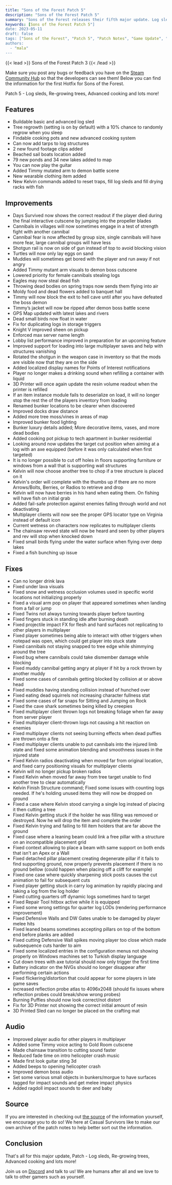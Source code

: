 ```yaml
---
title: "Sons of the Forest Patch 5"
description: "Sons of the Forest Patch 5"
summary: "Sons of the Forest releases their fifth major update. Log sleds, Re-growing trees, Advanced cooking and lots more!"
keywords: [Sons of the Forest Patch 5"]
date: 2023-05-11
draft: false
tags: ["Sons of the Forest", "Patch 5", "Patch Notes", "Game Update", "New Content"]
authors:
  - "mala"
---
```


{{< lead >}}
Sons of the Forest Patch 3
{{< /lead >}}

Make sure you post any bugs or feedback you have on the [Steam Community Hub](https://steamcommunity.com/app/1326470/discussions/) so that the developers can see them!
Below you can find the information for the first Hotfix for Sons of the Forest.

Patch 5 - Log sleds, Re-growing trees, Advanced cooking and lots more!

## Features
 - Buildable basic and advanced log sled
 - Tree regrowth (setting is on by default) with a 10% chance to randomly regrow when you sleep
 - Findable cooking pots and new advanced cooking system
 - Can now add tarps to log structures
 - 2 new found footage clips added
 - Beached sail boats location added
 - 79 new ponds and 34 new lakes added to map
 - You can now play the guitar
 - Added Timmy mutated arm to demon battle scene
 - New wearable clothing item added
 - New Kelvin commands added to reset traps, fill log sleds and fill drying racks with fish

## Improvements
 - Days Survived now shows the correct readout if the player died during the final interactive cutscene by jumping into the propeller blades
 - Cannibals in villages will now sometimes engage in a test of strength fight with another cannibal
 - Cannibal fear is now affected by group size, single cannibals will have more fear, large cannibal groups will have less
 - Shotgun rail is now on side of gun instead of top to avoid blocking vision
 - Turtles will now only lay eggs on sand
 - Muddies will sometimes get bored with the player and run away if not angry
 - Added Timmy mutant arm visuals to demon boss cutscene
 - Lowered priority for female cannibals stealing logs
 - Eagles may now steal dead fish
 - Throwing dead bodies on spring traps now sends them flying into air
 - Moldy food and dead flowers added to banquet hall
 - Timmy will now block the exit to hell cave until after you have defeated the boss demon
 - Timmy’s jacket will now be ripped after demon boss battle scene
 - GPS Map updated with latest lakes and rivers
 - Dead small birds now float in water
 - Fix for duplicating logs in storage triggers
 - Knight V improved sheen on pickup
 - Enforced max server name length
 - Lobby list performance improved in preparation for an upcoming feature
 - Improved support for loading into large multiplayer saves and help with structures vanishing
 - Rotated the shotgun in the weapon case in inventory so that the mods are visible now that they are on the side
 - Added localized display names for Points of Interest notifications
 - Player no longer makes a drinking sound when refilling a container with liquid
 - 3D Printer will once again update the resin volume readout when the printer is refilled
 - If an item instance module fails to deserialize on load, it will no longer stop the rest the of the players inventory from loading
 - Renamed bunker locations to be clearer when discovered
 - Improved docks draw distance
 - Added more tree moss/vines in areas of map
 - Improved bunker food lighting
 - Bunker luxury details added; More decorative items, vases, and more dead bodies
 - Added cooking pot pickup to tech apartment in bunker residential
 - Looking around now updates the target cut position when aiming at a log with an axe equipped (before it was only calculated when first targeted)
 - It is no longer possible to cut off holes in floors supporting furniture or windows from a wall that is supporting wall structures
 - Kelvin will now choose another tree to chop if a tree structure is placed on it
 - Kelvin's order will complete with the thumbs up if there are no more Arrows/Bolts, Berries, or Radios to retrieve and drop
 - Kelvin will now have berries in his hand when eating them. On fishing will have fish on initial grab
 - Added fail-safe protection against enemies falling through world and not deactivating
 - Multiplayer clients will now see the proper GPS locator type on Virginia instead of default icon
 - Current wetness on characters now replicates to multiplayer clients
 - The chainsaw revved state will now be heard and seen by other players and rev will stop when knocked down
 - Fixed small birds flying under the water surface when flying over deep lakes
 - Fixed a fish bunching up issue

## Fixes
 - Can no longer drink lava
 - Fixed under lava visuals
 - Fixed snow and wetness occlusion volumes used in specific world locations not initializing properly
 - Fixed a visual arm pop on player that appeared sometimes when landing from a fall or jump
 - Fixed Twins not always turning towards player before taunting
 - Fixed fingers stuck in standing idle after burning death
 - Fixed projectile impact FX for flesh and hard surfaces not replicating to other players in multiplayer
 - Fixed player sometimes being able to interact with other triggers when notepad was open, which could get player into stuck state
 - Fixed cannibals not staying snapped to tree edge while shimmying around the tree
 - Fixed bug where cannibals could take dismember damage while blocking
 - Fixed muddy cannibal getting angry at player if hit by a rock thrown by another muddy
 - Fixed some cases of cannibals getting blocked by collision at or above head
 - Fixed muddies having standing collision instead of hunched over
 - Fixed eating dead squirrels not increasing character fullness stat
 - Fixed some cases of far snaps for Sitting and Jumping on Rock
 - Fixed the cave shark sometimes being killed by creepies
 - Fixed multiplayer client thrown logs not breaking foliage when far away from server player
 - Fixed multiplayer client-thrown logs not causing a hit reaction on enemies
 - Fixed multiplayer clients not seeing burning effects when dead puffies are thrown onto a fire
 - Fixed multiplayer clients unable to put cannibals into the injured limb state and fixed some animation blending and smoothness issues in the injured state
 - Fixed Kelvin radios deactivating when moved far from original location, and fixed carry positioning visuals for multiplayer clients
 - Kelvin will no longer pickup broken radios
 - Fixed Kelvin when moved far away from tree target unable to find another tree to clear automatically
 - Kelvin Finish Structure command; Fixed some issues with counting logs needed. If he's holding unused items they will now be dropped on ground
 - Fixed a case where Kelvin stood carrying a single log instead of placing it then cutting a tree
 - Fixed Kelvin getting stuck if the holder he was filling was removed or destroyed. Now he will drop the item and complete the order
 - Fixed Kelvin trying and failing to fill item holders that are far above the ground
 - Fixed case where a leaning beam could link a free pillar with a structure on an incompatible placement grid
 - Fixed context allowing to place a beam with same support on both ends that isn't an Apex or a Wall
 - Fixed detached pillar placement creating degenerate pillar if it fails to find supporting ground, now properly prevents placement if there is no ground bellow (could happen when placing off a cliff for example)
 - Fixed one case where quickly sharpening stick posts causes the cut animation to fail for subsequent cuts
 - Fixed player getting stuck in carry log animation by rapidly placing and taking a log from the log holder
 - Fixed cutting quarters off dynamic logs sometimes hard to target
 - Fixed Repair Tool hitbox active while it is equipped
 - Fixed some wrong settings for quarter log LODs (rendering performance improvement)
 - Fixed Defensive Walls and DW Gates unable to be damaged by player melee hits
 - Fixed leaned beams sometimes accepting pillars on top of the bottom end before planks are added
 - Fixed cutting Defensive Wall spikes moving player too close which made subsequence cuts harder to aim
 - Fixed some localized entries in the configuration menus not showing properly on Windows machines set to Turkish display language
 - Cut down trees with axe tutorial should now only trigger the first time
 - Battery indicator on the NVGs should no longer disappear after performing certain actions
 - Fixed flickering/distortion that could appear for some players in late game saves
 - Increased reflection probe atlas to 4096x2048 (should fix issues where reflection probes could break/show wrong probes)
 - Burning Puffies should now look correct/not distort
 - Fix for 3D Printer not showing the correct initial amount of resin
 - 3D Printed Sled can no longer be placed on the crafting mat

## Audio
 - Improved player audio for other players in multiplayer
 - Added some Timmy voice acting to Gold Room cutscene
 - Made chainsaw transition to cutting sound faster
 - Reduced fade time on intro helicopter crash music
 - Made first look guitar sting 3d
 - Added beeps to opening helicopter crash
 - Improved demon boss audio
 - Set some various small objects in bunkers/morgue to have surfaces tagged for impact sounds and get melee impact physics
 - Added ragdoll impact sounds to deer and baby

## Source
If you are interested in checking out [the source](https://store.steampowered.com/news/app/1326470/view/5615470163364373632) of the information yourself, we encourage you to do so!
We here at Casual Survivors like to make our own archive of the patch notes to help better sort out the information.

## Conclusion
That's all for this major update, Patch - Log sleds, Re-growing trees, Advanced cooking and lots more!

Join us on [Discord](https://discord.gg/ZXp93XsKnN) and talk to us! We are humans after all and we love to talk to other gamers such as yourself. 
